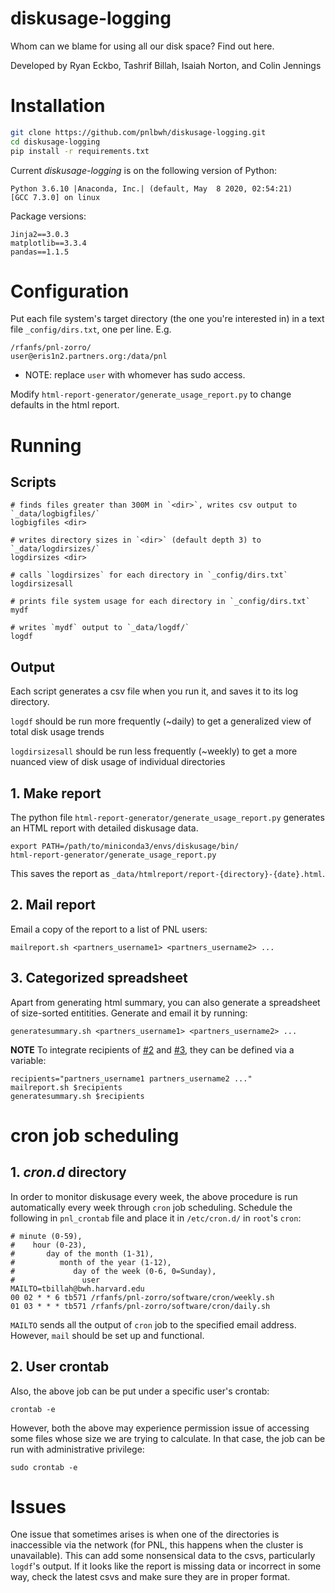 # diskusage-logging

Whom can we blame for using all our disk space?  Find out here.

Developed by Ryan Eckbo, Tashrif Billah, Isaiah Norton, and Colin Jennings


# Installation

```bash
git clone https://github.com/pnlbwh/diskusage-logging.git
cd diskusage-logging
pip install -r requirements.txt
```

Current *diskusage-logging* is on the following version of Python:

    Python 3.6.10 |Anaconda, Inc.| (default, May  8 2020, 02:54:21)
    [GCC 7.3.0] on linux

Package versions:

    Jinja2==3.0.3
    matplotlib==3.3.4
    pandas==1.1.5


# Configuration

Put each file system's target directory (the one you're interested in) in a
text file `_config/dirs.txt`, one per line. E.g.

    /rfanfs/pnl-zorro/
    user@eris1n2.partners.org:/data/pnl

* NOTE: replace `user` with whomever has sudo access.

Modify `html-report-generator/generate_usage_report.py` to change defaults in the html report.

# Running

## Scripts

    # finds files greater than 300M in `<dir>`, writes csv output to `_data/logbigfiles/`
    logbigfiles <dir>

    # writes directory sizes in `<dir>` (default depth 3) to `_data/logdirsizes/`
    logdirsizes <dir>

    # calls `logdirsizes` for each directory in `_config/dirs.txt`
    logdirsizesall

    # prints file system usage for each directory in `_config/dirs.txt`
    mydf

    # writes `mydf` output to `_data/logdf/`
    logdf

## Output

Each script generates a csv file when you run it, and saves it to its log directory.

`logdf` should be run more frequently (~daily) to get a generalized view of total disk usage trends

`logdirsizesall` should be run less frequently (~weekly) to get a more nuanced view of disk usage of individual directories

## 1. Make report

The python file `html-report-generator/generate_usage_report.py` generates an HTML report with detailed diskusage data.

    export PATH=/path/to/miniconda3/envs/diskusage/bin/
    html-report-generator/generate_usage_report.py

This saves the report as `_data/htmlreport/report-{directory}-{date}.html`.

## 2. Mail report

Email a copy of the report to a list of PNL users:

    mailreport.sh <partners_username1> <partners_username2> ...

## 3. Categorized spreadsheet

Apart from generating html summary, you can also generate a spreadsheet of size-sorted entitities.
Generate and email it by running:

    generatesummary.sh <partners_username1> <partners_username2> ...

**NOTE** To integrate recipients of [#2](#2-mail-report) and [#3](#3-categorized-spreadsheet), they can be defined via a variable:

    recipients="partners_username1 partners_username2 ..."
    mailreport.sh $recipients
    generatesummary.sh $recipients


# cron job scheduling

## 1. *cron.d* directory

In order to monitor diskusage every week, the above procedure is run automatically
every week through `cron` job scheduling. Schedule the following in `pnl_crontab` file
and place it in `/etc/cron.d/` in `root`'s `cron`:

    # minute (0-59),
    #    hour (0-23),
    #       day of the month (1-31),
    #          month of the year (1-12),
    #             day of the week (0-6, 0=Sunday),
    #               user
    MAILTO=tbillah@bwh.harvard.edu
    00 02 * * 6 tb571 /rfanfs/pnl-zorro/software/cron/weekly.sh
    01 03 * * * tb571 /rfanfs/pnl-zorro/software/cron/daily.sh

`MAILTO` sends all the output of `cron` job to the specified email address. However, `mail` should be
set up and functional.

## 2. User crontab

Also, the above job can be put under a specific user's crontab:

    crontab -e

However, both the above may experience permission issue of accessing some files
whose size we are trying to calculate. In that case, the job can be run with
administrative privilege:

    sudo crontab -e


# Issues

One issue that sometimes arises is when one of the directories is inaccessible via the
network (for PNL, this happens when the cluster is unavailable). This can add some
nonsensical data to the csvs, particularly `logdf`'s output.  If it looks like the
report is missing data or incorrect in some way, check the latest csvs and make sure
they are in proper format.
